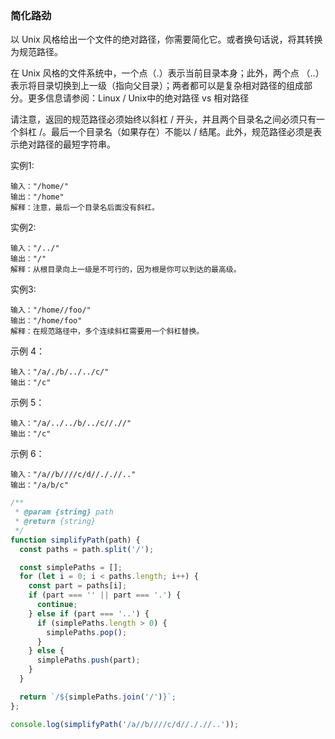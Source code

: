 ### 简化路劲
以 Unix 风格给出一个文件的绝对路径，你需要简化它。或者换句话说，将其转换为规范路径。

在 Unix 风格的文件系统中，一个点（.）表示当前目录本身；此外，两个点 （..） 表示将目录切换到上一级（指向父目录）；两者都可以是复杂相对路径的组成部分。更多信息请参阅：Linux / Unix中的绝对路径 vs 相对路径

请注意，返回的规范路径必须始终以斜杠 / 开头，并且两个目录名之间必须只有一个斜杠 /。最后一个目录名（如果存在）不能以 / 结尾。此外，规范路径必须是表示绝对路径的最短字符串。

实例1:
```!
输入："/home/"
输出："/home"
解释：注意，最后一个目录名后面没有斜杠。
```

实例2:
```!
输入："/../"
输出："/"
解释：从根目录向上一级是不可行的，因为根是你可以到达的最高级。
```

实例3:
```!
输入："/home//foo/"
输出："/home/foo"
解释：在规范路径中，多个连续斜杠需要用一个斜杠替换。
```

示例 4：
```!
输入："/a/./b/../../c/"
输出："/c"
```

示例 5：
```!
输入："/a/../../b/../c//.//"
输出："/c"
```

示例 6：

```!
输入："/a//b////c/d//././/.."
输出："/a/b/c"
```

```js
/**
 * @param {string} path
 * @return {string}
 */
function simplifyPath(path) {
  const paths = path.split('/');

  const simplePaths = [];
  for (let i = 0; i < paths.length; i++) {
    const part = paths[i];
    if (part === '' || part === '.') {
      continue;
    } else if (part === '..') {
      if (simplePaths.length > 0) {
        simplePaths.pop();
      }
    } else {
      simplePaths.push(part);
    }
  }

  return `/${simplePaths.join('/')}`;
};

console.log(simplifyPath('/a//b////c/d//././/..'));
```